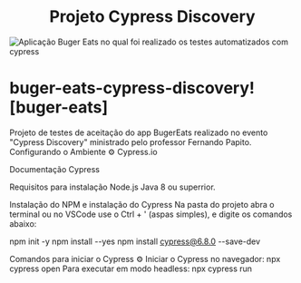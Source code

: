 <h1 align="center"> Projeto Cypress Discovery </h1>

![Aplicação Buger Eats no qual foi realizado os testes automatizados com cypress ](https://user-images.githubusercontent.com/54001190/176681821-fdd3c218-be0e-4cc3-abc0-bacf472d318c.png)

# buger-eats-cypress-discovery![buger-eats]

Projeto de testes de aceitação do app BugerEats realizado no evento "Cypress Discovery" ministrado pelo professor Fernando Papito.
Configurando o Ambiente ⚙️
Cypress.io

Documentação Cypress

Requisitos para instalação
Node.js
Java 8 ou superrior.

Instalação do NPM e instalação do Cypress
Na pasta do projeto abra o terminal ou no VSCode use o Ctrl + ' (aspas simples), e digite os comandos abaixo:

npm init -y
npm install --yes
npm install cypress@6.8.0 --save-dev

Comandos para iniciar o Cypress ⚙️
Iniciar o Cypress no navegador:
npx cypress open
Para executar em modo headless:
npx cypress run
